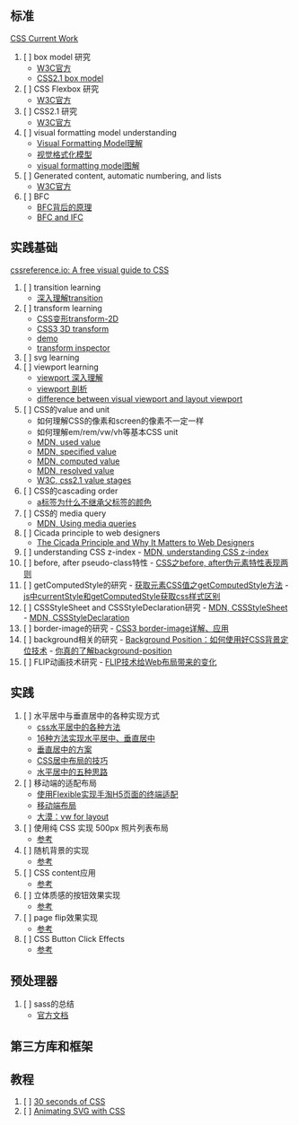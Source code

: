 
## 标准
[CSS Current Work](https://www.w3.org/Style/CSS/current-work)

  1. [ ] box model 研究
     - [W3C官方](https://www.w3.org/TR/css3-box/)
     - [CSS2.1 box model](https://www.w3.org/TR/CSS2/box.html#box-model)
  2. [ ] CSS Flexbox 研究
     - [W3C官方](https://www.w3.org/TR/css-flexbox-1/)
  3. [ ] CSS2.1 研究
     - [W3C官方](https://www.w3.org/TR/CSS2/)
  4. [ ] visual formatting model understanding
     - [Visual Formatting Model理解](https://www.cnblogs.com/fogwind/p/6020258.html)
     - [视觉格式化模型](https://segmentfault.com/a/1190000008541494)
     - [visual formatting model图解](https://pic4.zhimg.com/1df47d2c18750ba4514a73e3c5a87872_r.jpg)
  5. [ ] Generated content, automatic numbering, and lists
     - [W3C官方](https://www.w3.org/TR/2011/REC-CSS2-20110607/generate.html)
  6. [ ] BFC
     - [BFC背后的原理](http://www.cnblogs.com/lhb25/p/inside-block-formatting-ontext.html)
     - [BFC and IFC](https://segmentfault.com/a/1190000004466536)

## 实践基础
[cssreference.io: A free visual guide to CSS](https://cssreference.io/)
  1. [ ] transition learning
     - [深入理解transition](https://www.cnblogs.com/xiaohuochai/p/5347930.html)
  2. [ ] transform learning
     - [CSS变形transform-2D](https://www.cnblogs.com/xiaohuochai/p/5350254.html)
     - [CSS3 3D transform](https://www.zhangxinxu.com/wordpress/2012/09/css3-3d-transform-perspective-animate-transition/)
     - [demo](https://c.runoob.com/codedemo/3391)
     - [transform inspector](http://fangyexu.com/tool-CSS3Inspector.html)
  3. [ ] svg learning
  4. [ ] viewport learning
     - [viewport 深入理解](http://www.cnblogs.com/2050/p/3877280.html)
     - [viewport 剖析](https://www.w3cplus.com/css/viewports.html)
     - [difference between visual viewport and layout viewport](https://stackoverflow.com/questions/6333927/difference-between-visual-viewport-and-layout-viewport)
  5. [ ] CSS的value and unit
     - 如何理解CSS的像素和screen的像素不一定一样
     - 如何理解em/rem/vw/vh等基本CSS unit
     - [MDN, used value](https://developer.mozilla.org/en-US/docs/Web/CSS/used_value)
     - [MDN, specified value](https://developer.mozilla.org/en-US/docs/Web/CSS/specified_value)
     - [MDN, computed value](https://developer.mozilla.org/en-US/docs/Web/CSS/computed_value)
     - [MDN, resolved value](https://developer.mozilla.org/en-US/docs/Web/CSS/resolved_value)
     - [W3C, css2.1 value stages](https://www.w3.org/TR/CSS2/cascade.html#value-stages)
  6. [ ] CSS的cascading order
     - [a标签为什么不继承父标签的颜色](https://www.zhihu.com/question/28370313)
  8. [ ] CSS的 media query
     - [MDN, Using media queries](https://developer.mozilla.org/en-US/docs/Web/CSS/Media_Queries/Using_media_queries)
  9. [ ] Cicada principle to web designers
     - [The Cicada Principle and Why It Matters to Web Designers](https://www.sitepoint.com/the-cicada-principle-and-why-it-matters-to-web-designers/)
  10. [ ] understanding CSS z-index
     - [MDN, understanding CSS z-index](https://developer.mozilla.org/en-US/docs/Web/CSS/CSS_Positioning/Understanding_z_index)
  11. [ ] before, after pseudo-class特性
     - [CSS之before, after伪元素特性表现两则](https://www.zhangxinxu.com/wordpress/2015/04/before-after-pseudo-elements-special-features/)
  12. [ ] getComputedStyle的研究
     - [获取元素CSS值之getComputedStyle方法](https://www.zhangxinxu.com/wordpress/2012/05/getcomputedstyle-js-getpropertyvalue-currentstyle/)
     - [js中currentStyle和getComputedStyle获取css样式区别](https://blog.csdn.net/weixin_38481963/article/details/79381615)
  13. [ ] CSSStyleSheet and CSSStyleDeclaration研究
     - [MDN, CSSStyleSheet](https://developer.mozilla.org/en-US/docs/Web/API/CSSStyleSheet)
     - [MDN, CSSStyleDeclaration](https://developer.mozilla.org/en-US/docs/Web/API/CSSStyleDeclaration)
  14. [ ] border-image的研究
     - [CSS3 border-image详解、应用](https://www.zhangxinxu.com/wordpress/2010/01/css3-border-image/)
  15. [ ] background相关的研究
     - [ Background Position：如何使用好CSS背景定位技术](http://www.htmleaf.com/ziliaoku/qianduanjiaocheng/201505031775.html)
     - [你真的了解background-position](https://www.w3cplus.com/css/background-position-with-percent.html)
  16. [ ] FLIP动画技术研究
     - [FLIP技术给Web布局带来的变化](https://www.w3cplus.com/javascript/animating-layouts-with-the-flip-technique.html)
## 实践
  1. [ ] 水平居中与垂直居中的各种实现方式
     - [css水平居中的各种方法](https://www.cnblogs.com/zuochengsi-9/p/5554340.html)
     - [16种方法实现水平居中、垂直居中](https://juejin.im/post/58f818bbb123db006233ab2a)
     - [垂直居中的方案](https://www.zhihu.com/question/20543196)
     - [CSS居中布局的技巧](https://zhuanlan.zhihu.com/p/25068655)
     - [水平居中的五种思路](https://www.cnblogs.com/xiaohuochai/p/5437503.html)
  2. [ ] 移动端的适配布局
     - [使用Flexible实现手淘H5页面的终端适配](https://github.com/amfe/article/issues/17)
     - [移动端布局](http://web.jobbole.com/91853/)
     - [大漠：vw for layout](https://www.w3cplus.com/css/vw-for-layout.html)
  3. [ ] 使用纯 CSS 实现 500px 照片列表布局
     - [参考](https://zhuanlan.zhihu.com/p/21974139)
  4. [ ] 随机背景的实现
     - [参考](https://www.w3cschool.cn/css_secrets/h2uyeozt.html)
  5. [ ] CSS content应用
     - [参考](https://www.zhangxinxu.com/wordpress/2010/04/css-content%E5%86%85%E5%AE%B9%E7%94%9F%E6%88%90%E6%8A%80%E6%9C%AF%E4%BB%A5%E5%8F%8A%E5%BA%94%E7%94%A8/)
  6. [ ] 立体质感的按钮效果实现
     - [参考](http://www.htmleaf.com/Demo/201507302329.html)
  7. [ ] page flip效果实现
     - [参考](http://fangyexu.com/gallery/scenery/S05_pageflip.html)
  8. [ ] CSS Button Click Effects
     - [参考](https://freefrontend.com/css-button-click-effects/)
## 预处理器
  1. [ ] sass的总结
     - [官方文档](http://sass-lang.com/documentation/file.SASS_REFERENCE.html)

## 第三方库和框架

## 教程
1. [ ] [30 seconds of CSS](https://30-seconds.github.io/30-seconds-of-css/)
2. [ ] [Animating SVG with CSS](https://css-tricks.com/animating-svg-css/)